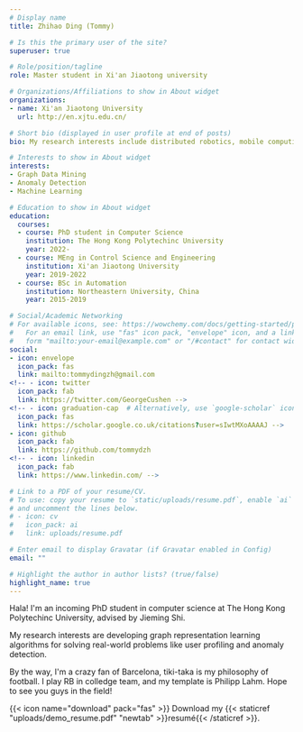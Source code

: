 ```yaml
---
# Display name
title: Zhihao Ding (Tommy)

# Is this the primary user of the site?
superuser: true

# Role/position/tagline
role: Master student in Xi'an Jiaotong university

# Organizations/Affiliations to show in About widget
organizations:
- name: Xi'an Jiaotong University
  url: http://en.xjtu.edu.cn/

# Short bio (displayed in user profile at end of posts)
bio: My research interests include distributed robotics, mobile computing and programmable matter.

# Interests to show in About widget
interests:
- Graph Data Mining
- Anomaly Detection
- Machine Learning

# Education to show in About widget
education:
  courses:
  - course: PhD student in Computer Science
    institution: The Hong Kong Polytechinc University
    year: 2022-
  - course: MEng in Control Science and Engineering
    institution: Xi'an Jiaotong University
    year: 2019-2022
  - course: BSc in Automation
    institution: Northeastern University, China
    year: 2015-2019

# Social/Academic Networking
# For available icons, see: https://wowchemy.com/docs/getting-started/page-builder/#icons
#   For an email link, use "fas" icon pack, "envelope" icon, and a link in the
#   form "mailto:your-email@example.com" or "/#contact" for contact widget.
social:
- icon: envelope
  icon_pack: fas
  link: mailto:tommydingzh@gmail.com
<!-- - icon: twitter
  icon_pack: fab
  link: https://twitter.com/GeorgeCushen -->
<!-- - icon: graduation-cap  # Alternatively, use `google-scholar` icon from `ai` icon pack
  icon_pack: fas
  link: https://scholar.google.co.uk/citations?user=sIwtMXoAAAAJ -->
- icon: github
  icon_pack: fab
  link: https://github.com/tommydzh
<!-- - icon: linkedin
  icon_pack: fab
  link: https://www.linkedin.com/ -->

# Link to a PDF of your resume/CV.
# To use: copy your resume to `static/uploads/resume.pdf`, enable `ai` icons in `params.toml`, 
# and uncomment the lines below.
# - icon: cv
#   icon_pack: ai
#   link: uploads/resume.pdf

# Enter email to display Gravatar (if Gravatar enabled in Config)
email: ""

# Highlight the author in author lists? (true/false)
highlight_name: true
---
```

Hala! I'm an incoming PhD student in computer science at The Hong Kong Polytechinc University, advised by Jieming Shi.

My research interests are developing graph representation learning algorithms for solving real-world problems like user profiling and anomaly detection.

By the way, I'm a crazy fan of Barcelona, tiki-taka is my philosophy of football. I play RB in colledge team, and my template is Philipp Lahm. Hope to see you guys in the field!

{{< icon name="download" pack="fas" >}} Download my {{< staticref "uploads/demo_resume.pdf" "newtab" >}}resumé{{< /staticref >}}.
